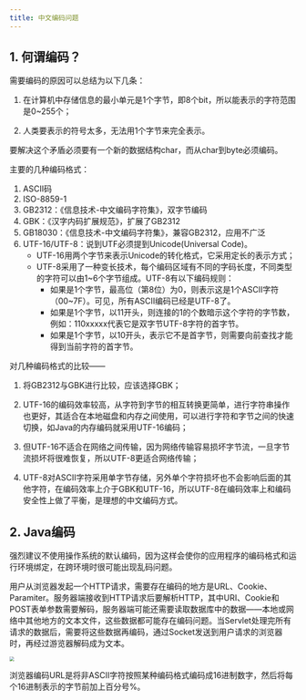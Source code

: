 ```yaml
---
title: 中文编码问题
---
```


## 1. 何谓编码？

需要编码的原因可以总结为以下几条：

1. 在计算机中存储信息的最小单元是1个字节，即8个bit，所以能表示的字符范围是0~255个；

2. 人类要表示的符号太多，无法用1个字节来完全表示。

要解决这个矛盾必须要有一个新的数据结构char，而从char到byte必须编码。

主要的几种编码格式：

1. ASCII码
2. ISO-8859-1
3. GB2312：《信息技术-中文编码字符集》，双字节编码
4. GBK：《汉字内码扩展规范》，扩展了GB2312
5. GB18030：《信息技术-中文编码字符集》，兼容GB2312，应用不广泛
6. UTF-16/UTF-8：说到UTF必须提到Unicode(Universal Code)。
    - UTF-16用两个字节来表示Unicode的转化格式，它采用定长的表示方式；
    - UTF-8采用了一种变长技术，每个编码区域有不同的字码长度，不同类型的字符可以由1~6个字节组成。UTF-8有以下编码规则：
        - 如果是1个字节，最高位（第8位）为0，则表示这是1个ASCII字符（00~7F）。可见，所有ASCII编码已经是UTF-8了。
        - 如果是1个字节，以11开头，则连接的1的个数暗示这个字符的字节数，例如：110xxxxx代表它是双字节UTF-8字符的首字节。
        - 如果是1个字节，以10开头，表示它不是首字节，则需要向前查找才能得到当前字符的首字节。

对几种编码格式的比较——

1. 将GB2312与GBK进行比较，应该选择GBK；

2. UTF-16的编码效率较高，从字符到字节的相互转换更简单，进行字符串操作也更好，其适合在本地磁盘和内存之间使用，可以进行字符和字节之间的快速切换，如Java的内存编码就采用UTF-16编码；

3. 但UTF-16不适合在网络之间传输，因为网络传输容易损坏字节流，一旦字节流损坏将很难恢复，所以UTF-8更适合网络传输；

4. UTF-8对ASCII字符采用单字节存储，另外单个字符损坏也不会影响后面的其他字符，在编码效率上介于GBK和UTF-16，所以UTF-8在编码效率上和编码安全性上做了平衡，是理想的中文编码方式。

## 2. Java编码

强烈建议不使用操作系统的默认编码，因为这样会使你的应用程序的编码格式和运行环境绑定，在跨环境时很可能出现乱码问题。

用户从浏览器发起一个HTTP请求，需要存在编码的地方是URL、Cookie、Paramiter。服务器端接收到HTTP请求后要解析HTTP，其中URI、Cookie和POST表单参数需要解码，服务器端可能还需要读取数据库中的数据——本地或网络中其他地方的文本文件，这些数据都可能存在编码问题。当Servlet处理完所有请求的数据后，需要将这些数据再编码，通过Socket发送到用户请求的浏览器时，再经过游览器解码成为文本。

<img src="https://chua-n.gitee.io/figure-bed/notebook/JavaWeb/后端/19.png" style="zoom:50%;" />

浏览器编码URL是将非ASCII字符按照某种编码格式编码成16进制数字，然后将每个16进制表示的字节前加上百分号%。

